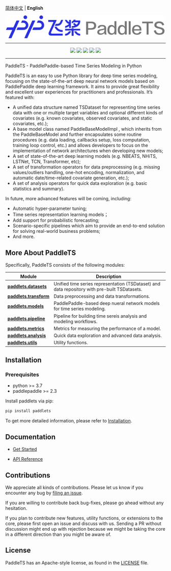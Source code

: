 [简体中文](./README_cn.md) |  **English**

<p align="center">
  <img src="docs/static/images/logo/paddlets-readme-logo.png" align="middle" width=500>
<p>

------------------------------------------------------------------------------------------

<p align="center">
  <a href="https://github.com/PaddlePaddle/PaddleTS/graphs/contributors"><img src="https://img.shields.io/github/contributors/PaddlePaddle/PaddleNLP?color=9ea"></a>
  <a href=""><img src="https://img.shields.io/badge/python-3.7+-aff.svg"></a>
  <a href=""><img src="https://img.shields.io/badge/paddlepaddle-2.3.0+-aff.svg"></a>
  <a href="https://github.com/PaddlePaddle/PaddleTS/commits"><img src="https://img.shields.io/github/commit-activity/m/PaddlePaddle/PaddleTS?color=3af"></a>
  <a href="https://github.com/PaddlePaddle/PaddleTS/issues"><img src="https://img.shields.io/github/issues/PaddlePaddle/PaddleTS?color=9cc"></a>
</p>

--------------------------------------------------------------------------------


PaddleTS - PaddlePaddle-based Time Series Modeling in Python

PaddleTS is an easy to use Python library for deep time series modeling,
    focusing on the state-of-the-art deep neural network models based on 
    PaddlePaddle deep learning framework. It aims to provide great flexibility 
    and excellent user experiences for practitioners and professionals. It’s featured with:

* A unified data structure named TSDataset for representing time series data with one 
    or multiple target variables and optional different kinds of covariates 
    (e.g. known covariates, observed covariates, and static covariates, etc.);
* A base model class named PaddleBaseModelImpl , which inherits from the PaddleBaseModel 
    and further encapsulates some routine procedures (e.g. data loading, callbacks setup, 
    loss computation, training loop control, etc.) and allows developers to focus on 
    the implementation of network architectures when developing new models;
* A set of state-of-the-art deep learning models (e.g. NBEATS, NHiTS, LSTNet, TCN, Transformer, etc);
* A set of transformation operators for data preprocessing (e.g. missing values/outliers handling, 
    one-hot encoding, normalization, and automatic date/time-related covariate generation, etc.);
* A set of analysis operators for quick data exploration (e.g. basic statistics and summary).

In future, more advanced features will be coming, including:

* Automatic hyper-parameter tuning;
* Time series representation learning models；
* Add support for probabilistic forecasting;
* Scenario-specific pipelines which aim to provide an end-to-end solution for solving real-world business problems;
* And more.


## More About PaddleTS

Specifically, PaddleTS consists of the following modules:

| Module                                                                                                     | Description                                                                                                                     |
|------------------------------------------------------------------------------------------------------------|---------------------------------------------------------------------------------------------------------------------------------|
| [**paddlets.datasets**](https://paddlets.readthedocs.io/en/latest/source/modules/datasets/overview.html)   | Unified time series representation (TSDataset) and data repository with pre-built TSDatasets.                                   |
| [**paddlets.transform**](https://paddlets.readthedocs.io/en/latest/source/modules/transform/overview.html) | Data preprocessing and data transformations.                                                                                    |
| [**paddlets.models**](https://paddlets.readthedocs.io/en/latest/source/modules/models/overview.html)       | PaddlePaddle-based deep nueral network models for time series modeling.                                                         |
| [**paddlets.pipeline**](https://paddlets.readthedocs.io/en/latest/source/modules/pipeline/overview.html)   | Pipeline for building time sereis analysis and modeling workflows.                                                             |
| [**paddlets.metrics**](https://paddlets.readthedocs.io/en/latest/source/modules/metrics/overview.html)     | Metrics for measuring the performance of a model.                                                                               |
| [**paddlets.analysis**](https://paddlets.readthedocs.io/en/latest/source/modules/analysis/overview.html)   | Quick data exploration and advanced data analysis.                                                                              |
| [**paddlets.utils**](https://paddlets.readthedocs.io/en/latest/source/modules/backtest/overview.html)      | Utility functions.                                                                                                              |

## Installation

### Prerequisites

* python >= 3.7
* paddlepaddle >= 2.3

Install paddlets via pip:
```bash
pip install paddlets
```

To get more detailed information, please refer to [Installation](https://paddlets.readthedocs.io/en/latest/source/installation/overview.html).


## Documentation

* [Get Started](https://paddlets.readthedocs.io/en/latest/source/get_started/get_started.html)

* [API Reference](https://paddlets.readthedocs.io/en/latest/source/api/paddlets.analysis.html)


## Contributions

We appreciate all kinds of contributions. Please let us know if you encounter any bug by [filing an issue](https://github.com/PaddlePaddle/PaddleTS/issues).

If you are willing to contribute back bug-fixes, please go ahead without any hesitation.

If you plan to contribute new features, utility functions, or extensions to the core, please first open an issue and discuss with us.
Sending a PR without discussion might end up with rejection because we might be taking the core in a different direction than you might be aware of.


## License
PaddleTS has an Apache-style license, as found in the [LICENSE](LICENSE) file.
